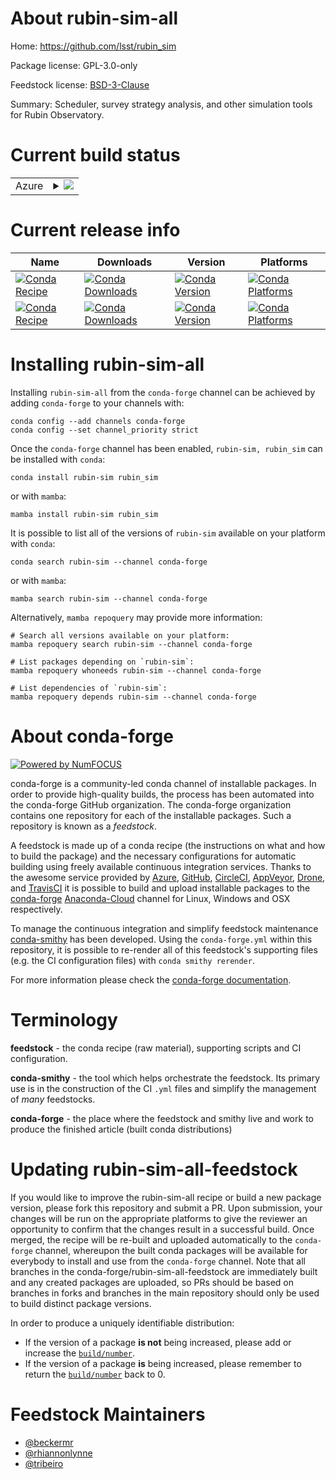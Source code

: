 About rubin-sim-all
===================

Home: https://github.com/lsst/rubin_sim

Package license: GPL-3.0-only

Feedstock license: [BSD-3-Clause](https://github.com/conda-forge/rubin-sim-feedstock/blob/main/LICENSE.txt)

Summary: Scheduler, survey strategy analysis, and other simulation tools for Rubin Observatory.

Current build status
====================


<table>
    
  <tr>
    <td>Azure</td>
    <td>
      <details>
        <summary>
          <a href="https://dev.azure.com/conda-forge/feedstock-builds/_build/latest?definitionId=14697&branchName=main">
            <img src="https://dev.azure.com/conda-forge/feedstock-builds/_apis/build/status/rubin-sim-feedstock?branchName=main">
          </a>
        </summary>
        <table>
          <thead><tr><th>Variant</th><th>Status</th></tr></thead>
          <tbody><tr>
              <td>linux_64_python3.7.____cpython</td>
              <td>
                <a href="https://dev.azure.com/conda-forge/feedstock-builds/_build/latest?definitionId=14697&branchName=main">
                  <img src="https://dev.azure.com/conda-forge/feedstock-builds/_apis/build/status/rubin-sim-feedstock?branchName=main&jobName=linux&configuration=linux_64_python3.7.____cpython" alt="variant">
                </a>
              </td>
            </tr><tr>
              <td>linux_64_python3.8.____cpython</td>
              <td>
                <a href="https://dev.azure.com/conda-forge/feedstock-builds/_build/latest?definitionId=14697&branchName=main">
                  <img src="https://dev.azure.com/conda-forge/feedstock-builds/_apis/build/status/rubin-sim-feedstock?branchName=main&jobName=linux&configuration=linux_64_python3.8.____cpython" alt="variant">
                </a>
              </td>
            </tr><tr>
              <td>linux_64_python3.9.____cpython</td>
              <td>
                <a href="https://dev.azure.com/conda-forge/feedstock-builds/_build/latest?definitionId=14697&branchName=main">
                  <img src="https://dev.azure.com/conda-forge/feedstock-builds/_apis/build/status/rubin-sim-feedstock?branchName=main&jobName=linux&configuration=linux_64_python3.9.____cpython" alt="variant">
                </a>
              </td>
            </tr><tr>
              <td>osx_64_python3.7.____cpython</td>
              <td>
                <a href="https://dev.azure.com/conda-forge/feedstock-builds/_build/latest?definitionId=14697&branchName=main">
                  <img src="https://dev.azure.com/conda-forge/feedstock-builds/_apis/build/status/rubin-sim-feedstock?branchName=main&jobName=osx&configuration=osx_64_python3.7.____cpython" alt="variant">
                </a>
              </td>
            </tr><tr>
              <td>osx_64_python3.8.____cpython</td>
              <td>
                <a href="https://dev.azure.com/conda-forge/feedstock-builds/_build/latest?definitionId=14697&branchName=main">
                  <img src="https://dev.azure.com/conda-forge/feedstock-builds/_apis/build/status/rubin-sim-feedstock?branchName=main&jobName=osx&configuration=osx_64_python3.8.____cpython" alt="variant">
                </a>
              </td>
            </tr><tr>
              <td>osx_64_python3.9.____cpython</td>
              <td>
                <a href="https://dev.azure.com/conda-forge/feedstock-builds/_build/latest?definitionId=14697&branchName=main">
                  <img src="https://dev.azure.com/conda-forge/feedstock-builds/_apis/build/status/rubin-sim-feedstock?branchName=main&jobName=osx&configuration=osx_64_python3.9.____cpython" alt="variant">
                </a>
              </td>
            </tr>
          </tbody>
        </table>
      </details>
    </td>
  </tr>
</table>

Current release info
====================

| Name | Downloads | Version | Platforms |
| --- | --- | --- | --- |
| [![Conda Recipe](https://img.shields.io/badge/recipe-rubin--sim-green.svg)](https://anaconda.org/conda-forge/rubin-sim) | [![Conda Downloads](https://img.shields.io/conda/dn/conda-forge/rubin-sim.svg)](https://anaconda.org/conda-forge/rubin-sim) | [![Conda Version](https://img.shields.io/conda/vn/conda-forge/rubin-sim.svg)](https://anaconda.org/conda-forge/rubin-sim) | [![Conda Platforms](https://img.shields.io/conda/pn/conda-forge/rubin-sim.svg)](https://anaconda.org/conda-forge/rubin-sim) |
| [![Conda Recipe](https://img.shields.io/badge/recipe-rubin_sim-green.svg)](https://anaconda.org/conda-forge/rubin_sim) | [![Conda Downloads](https://img.shields.io/conda/dn/conda-forge/rubin_sim.svg)](https://anaconda.org/conda-forge/rubin_sim) | [![Conda Version](https://img.shields.io/conda/vn/conda-forge/rubin_sim.svg)](https://anaconda.org/conda-forge/rubin_sim) | [![Conda Platforms](https://img.shields.io/conda/pn/conda-forge/rubin_sim.svg)](https://anaconda.org/conda-forge/rubin_sim) |

Installing rubin-sim-all
========================

Installing `rubin-sim-all` from the `conda-forge` channel can be achieved by adding `conda-forge` to your channels with:

```
conda config --add channels conda-forge
conda config --set channel_priority strict
```

Once the `conda-forge` channel has been enabled, `rubin-sim, rubin_sim` can be installed with `conda`:

```
conda install rubin-sim rubin_sim
```

or with `mamba`:

```
mamba install rubin-sim rubin_sim
```

It is possible to list all of the versions of `rubin-sim` available on your platform with `conda`:

```
conda search rubin-sim --channel conda-forge
```

or with `mamba`:

```
mamba search rubin-sim --channel conda-forge
```

Alternatively, `mamba repoquery` may provide more information:

```
# Search all versions available on your platform:
mamba repoquery search rubin-sim --channel conda-forge

# List packages depending on `rubin-sim`:
mamba repoquery whoneeds rubin-sim --channel conda-forge

# List dependencies of `rubin-sim`:
mamba repoquery depends rubin-sim --channel conda-forge
```


About conda-forge
=================

[![Powered by
NumFOCUS](https://img.shields.io/badge/powered%20by-NumFOCUS-orange.svg?style=flat&colorA=E1523D&colorB=007D8A)](https://numfocus.org)

conda-forge is a community-led conda channel of installable packages.
In order to provide high-quality builds, the process has been automated into the
conda-forge GitHub organization. The conda-forge organization contains one repository
for each of the installable packages. Such a repository is known as a *feedstock*.

A feedstock is made up of a conda recipe (the instructions on what and how to build
the package) and the necessary configurations for automatic building using freely
available continuous integration services. Thanks to the awesome service provided by
[Azure](https://azure.microsoft.com/en-us/services/devops/), [GitHub](https://github.com/),
[CircleCI](https://circleci.com/), [AppVeyor](https://www.appveyor.com/),
[Drone](https://cloud.drone.io/welcome), and [TravisCI](https://travis-ci.com/)
it is possible to build and upload installable packages to the
[conda-forge](https://anaconda.org/conda-forge) [Anaconda-Cloud](https://anaconda.org/)
channel for Linux, Windows and OSX respectively.

To manage the continuous integration and simplify feedstock maintenance
[conda-smithy](https://github.com/conda-forge/conda-smithy) has been developed.
Using the ``conda-forge.yml`` within this repository, it is possible to re-render all of
this feedstock's supporting files (e.g. the CI configuration files) with ``conda smithy rerender``.

For more information please check the [conda-forge documentation](https://conda-forge.org/docs/).

Terminology
===========

**feedstock** - the conda recipe (raw material), supporting scripts and CI configuration.

**conda-smithy** - the tool which helps orchestrate the feedstock.
                   Its primary use is in the construction of the CI ``.yml`` files
                   and simplify the management of *many* feedstocks.

**conda-forge** - the place where the feedstock and smithy live and work to
                  produce the finished article (built conda distributions)


Updating rubin-sim-all-feedstock
================================

If you would like to improve the rubin-sim-all recipe or build a new
package version, please fork this repository and submit a PR. Upon submission,
your changes will be run on the appropriate platforms to give the reviewer an
opportunity to confirm that the changes result in a successful build. Once
merged, the recipe will be re-built and uploaded automatically to the
`conda-forge` channel, whereupon the built conda packages will be available for
everybody to install and use from the `conda-forge` channel.
Note that all branches in the conda-forge/rubin-sim-all-feedstock are
immediately built and any created packages are uploaded, so PRs should be based
on branches in forks and branches in the main repository should only be used to
build distinct package versions.

In order to produce a uniquely identifiable distribution:
 * If the version of a package **is not** being increased, please add or increase
   the [``build/number``](https://docs.conda.io/projects/conda-build/en/latest/resources/define-metadata.html#build-number-and-string).
 * If the version of a package **is** being increased, please remember to return
   the [``build/number``](https://docs.conda.io/projects/conda-build/en/latest/resources/define-metadata.html#build-number-and-string)
   back to 0.

Feedstock Maintainers
=====================

* [@beckermr](https://github.com/beckermr/)
* [@rhiannonlynne](https://github.com/rhiannonlynne/)
* [@tribeiro](https://github.com/tribeiro/)

